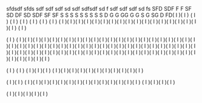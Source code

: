 sfdsdf
sfds
sdf
sdf
sdf
sd
sdf
sdfsdf
sd
f
sdf
sdf
sdf
sd
fs
SFD
SDF
F
F
SF
SD
DF
SD
SDF
SF
SF
S
S
S
S
S
S
S
S
S
D
G
G
GG
G
G
S
G
SG
D
FD( I )( I )
( I )
( I )
( I )
( I )
( I )
( I )
( I )( I )( I )( I )( I )( I )( I )( I )( I )( I )( I )( I )( I )( I )( I )( I )( I )( I )
( I )


( I )
( I )( I )( I )( I )( I )( I )( I )( I )( I )( I )( I )( I )( I )( I )( I )( I )( I )( I )( I )( I )( I )( I )( I )( I )( I )( I )( I )( I )( I )( I )( I )( I )( I )( I )( I )( I )( I )( I )( I )( I )( I )( I )( I )( I )( I )( I )( I )( I )( I )( I )( I )( I )( I )( I )( I )( I )( I )( I )( I )( I )( I )( I )( I )( I )( I )( I )( I )( I )( I )( I )( I )( I )( I )

( I )
( I )
( I )( I )( I )
( I )( I )( I )( I )( I )( I )( I )( I )( I )( I )( I )

( I )( I )
( I )( I )( I )( I )( I )( I )( I )( I )( I )( I )( I )( I )( I )( I )
( I )( I )( I )( I )


( I )( I )( I )( I )( I )
